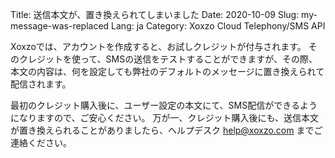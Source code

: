Title: 送信本文が、置き換えられてしまいました
Date: 2020-10-09
Slug: my-message-was-replaced
Lang: ja
Category: Xoxzo Cloud Telephony/SMS API

Xoxzoでは、アカウントを作成すると、お試しクレジットが付与されます。 そのクレジットを使って、SMSの送信をテストすることができますが、その際、本文の内容は、何を設定しても弊社のデフォルトのメッセージに置き換えられて配信されます。

最初のクレジット購入後に、ユーザー設定の本文にて、SMS配信ができるようになりますので、ご安心ください。
万が一、クレジット購入後にも、送信本文が置き換えられることがありましたら、ヘルプデスク help@xoxzo.com までご連絡ください。
